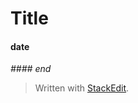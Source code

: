 # Title
#### date


*#### end*

> Written with [StackEdit](https://stackedit.io/).
<!--stackedit_data:
eyJoaXN0b3J5IjpbLTk2MzQ3MDA4Nl19
-->